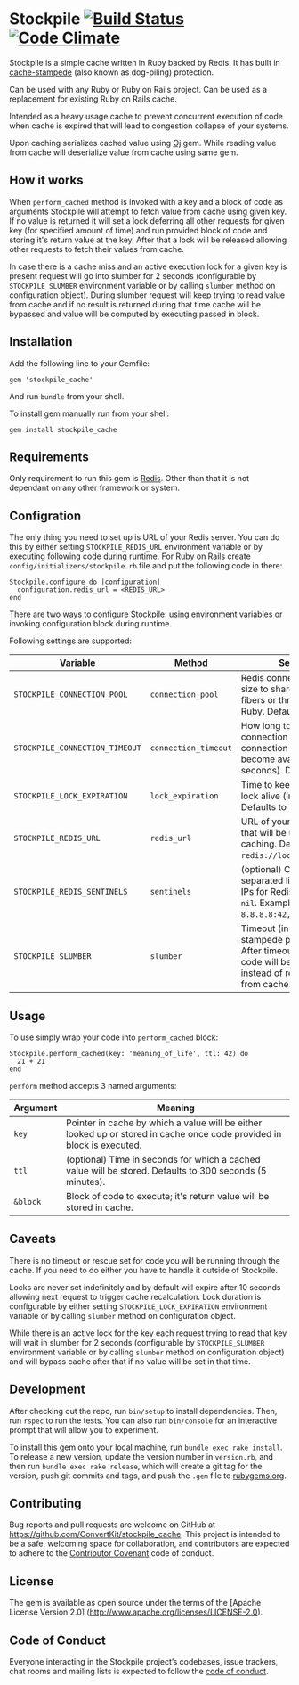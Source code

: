 # Stockpile [![Build Status][ci-image]][ci] [![Code Climate][codeclimate-image]][codeclimate]
Stockpile is a simple cache written in Ruby backed by Redis. It has built in
[cache-stampede](https://en.wikipedia.org/wiki/Cache_stampede) (also known as
dog-piling) protection.

Can be used with any Ruby or Ruby on Rails project. Can be used as a replacement for
existing Ruby on Rails cache.

Intended as a heavy usage cache to prevent concurrent execution of code when
cache is expired that will lead to congestion collapse of your systems.

Upon caching serializes cached value using [Oj](https://github.com/ohler55/oj)
gem. While reading value from cache will deserialize value from cache using same
gem.

## How it works
When `perform_cached` method is invoked with a key and a block of code as
arguments Stockpile will attempt to fetch value from cache using given key. If
no value is returned it will set a lock deferring all other requests for given
key (for specified amount of time) and run provided block of code and storing
it's return value at the key. After that a lock will be released allowing other
requests to fetch their values from cache.

In case there is a cache miss and an active execution lock for a given key is
present request will go into slumber for 2 seconds (configurable by
`STOCKPILE_SLUMBER` environment variable or by calling `slumber` method on
configuration object). During slumber request will keep trying to read value
from cache and if no result is returned during that time cache will be bypassed
and value will be computed by executing passed in block.

## Installation
Add the following line to your Gemfile:

```
gem 'stockpile_cache'
```
And run `bundle` from your shell.

To install gem manually run from your shell:

```
gem install stockpile_cache
```

## Requirements
Only requirement to run this gem is [Redis](https://redis.io/). Other than that
it is not dependant on any other framework or system.

## Configration
The only thing you need to set up is URL of your Redis server. You can do this
by either setting `STOCKPILE_REDIS_URL` environment variable or by executing
following code during runtime. For Ruby on Rails create
`config/initializers/stockpile.rb` file and put the following code in there:

```
Stockpile.configure do |configuration|
  configuration.redis_url = <REDIS_URL>
end
```

There are two ways to configure Stockpile: using environment variables or
invoking configuration block during runtime.

Following settings are supported:

| Variable | Method | Settings |
| ------------- | ------------- | ------------- |
| `STOCKPILE_CONNECTION_POOL` | `connection_pool` | Redis connection pool size to share amongst the fibers or threads in your Ruby. Defaults to `100`. |
| `STOCKPILE_CONNECTION_TIMEOUT` | `connection_timeout`  | How long to wait for a connection from connection pool to become available (in seconds). Defaults to `3`. |
| `STOCKPILE_LOCK_EXPIRATION` | `lock_expiration` | Time to keep execution lock alive (in seonds). Defaults to `10`. |
| `STOCKPILE_REDIS_URL` | `redis_url` | URL of your Redis server that will be used for caching. Defaults to `redis://localhost:6379/1`. |
| `STOCKPILE_REDIS_SENTINELS` | `sentinels` | (optional) Comma separated list of Sentinels IPs for Redis. Defaults to `nil`. Example value: `8.8.8.8:42,8.8.4.4:42`. |
| `STOCKPILE_SLUMBER` | `slumber` | Timeout (in seconds) for stampede protection lock. After timeout passed in code will be executed instead of reading a value from cache. Defaults to `2`. |

## Usage
To use simply wrap your code into `perform_cached` block:

```
Stockpile.perform_cached(key: 'meaning_of_life', ttl: 42) do
  21 + 21
end
```

`perform` method accepts 3 named arguments:

| Argument | Meaning |
| ------------- | ------------- |
| `key` | Pointer in cache by which a value will be either looked up or stored in cache once code provided in block is executed. |
| `ttl` | (optional) Time in seconds for which a cached value will be stored. Defaults to 300 seconds (5 minutes). |
| `&block` | Block of code to execute; it's return value will be stored in cache. |

## Caveats
There is no timeout or rescue set for code you will be running through the cache. If
you need to do either you have to handle it outside of Stockpile.

Locks are never set indefinitely and by default will expire after 10 seconds
allowing next request to trigger cache recalculation. Lock duration is
configurable by either setting `STOCKPILE_LOCK_EXPIRATION` environment variable
or by calling `slumber` method on configuration object.

While there is an active lock for the key each request trying to read that key
will wait in slumber for 2 seconds (configurable by `STOCKPILE_SLUMBER`
environment variable or by calling `slumber` method on configuration object) and
will bypass cache after that if no value will be set in that time.

## Development
After checking out the repo, run `bin/setup` to install dependencies. Then, run
`rspec` to run the tests. You can also run `bin/console` for an interactive
prompt that will allow you to experiment.

To install this gem onto your local machine, run `bundle exec rake install`. To
release a new version, update the version number in `version.rb`, and then run
`bundle exec rake release`, which will create a git tag for the version, push
git commits and tags, and push the `.gem` file to
[rubygems.org](https://rubygems.org).

## Contributing
Bug reports and pull requests are welcome on GitHub at
https://github.com/ConvertKit/stockpile_cache. This project is intended to be a
safe, welcoming space for collaboration, and contributors are expected to adhere
to the [Contributor Covenant](http://contributor-covenant.org) code of conduct.

## License
The gem is available as open source under the terms of the
[Apache License Version 2.0] (http://www.apache.org/licenses/LICENSE-2.0).

## Code of Conduct
Everyone interacting in the Stockpile project’s codebases, issue
trackers, chat rooms and mailing lists is expected to follow the [code of
conduct](https://github.com/ConvertKit/stockpile_cache/blob/master/CODE_OF_CONDUCT.md).

[ci]: https://circleci.com/gh/ConvertKit/stockpile_cache
[ci-image]: https://circleci.com/gh/ConvertKit/stockpile_cache.svg?style=svg
[codeclimate]: https://codeclimate.com/github/ConvertKit/stockpile_cache/maintainability
[codeclimate-image]: https://api.codeclimate.com/v1/badges/f9ca3b6dda3b492b125e/maintainability
